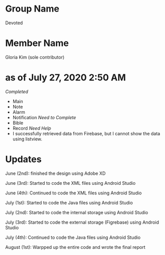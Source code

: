 # Group Name

Devoted

# Member Name

Gloria Kim (sole contributor)

# as of July 27, 2020 2:50 AM
*Completed*
- Main 
- Note
- Alarm
- Notification
*Need to Complete*
- Bible
- Record
*Need Help*
- I successfully retrieved data from Firebase, but I cannot show the data using listview.

# Updates

June (2nd): finished the design using Adobe XD

June (3rd): Started to code the XML files using Android Studio 

June (4th): Continued to code the XML files using Android Studio

July (1st): Started to code the Java files using Android Studio

July (2nd): Started to code the internal storage using Android Studio

July (3rd): Started to code the external storage (Figrebase) using Android Studio

July (4th): Continued to code the Java files using Android Studio

August (1st): Warpped up the entire code and wrote the final report

